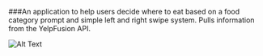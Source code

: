 ###An application to help users decide where to eat based on a food category prompt and simple left and right swipe system. Pulls information from the YelpFusion API.



![Alt Text](https://i.imgur.com/0yOM68x.gif)

